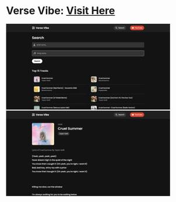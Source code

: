 # Verse Vibe: <a target="_blank" href="https://danielle-higgins.github.io/verse-vibe/index.html">Visit Here</a>

<p>
  <img width="450" src="https://github.com/Danielle-Higgins/verse-vibe/blob/main/img/search-preview.png">
  <img width="450" src="https://github.com/Danielle-Higgins/verse-vibe/blob/main/img/lyrics-preview.png">
</p>
